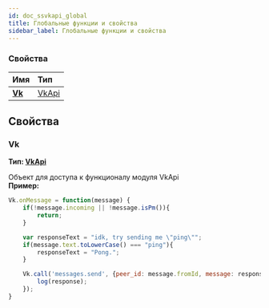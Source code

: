 ```yaml
---
id: doc_ssvkapi_global
title: Глобальные функции и свойства
sidebar_label: Глобальные функции и свойства
---
```

### Свойства
| Имя                       | Тип                            |
| :------------------------ | :----------------------------- |
| **[Vk](#vk)**             | [VkApi](doc_ssvkapi_vkapi)| 

## Свойства

### Vk
**Тип: [VkApi](doc_ssvkapi_vkapi)**  

Объект для доступа к функционалу модуля VkApi  
**Пример:**
```javascript
Vk.onMessage = function(message) {
    if(!message.incoming || !message.isPm()){
        return;
    }

    var responseText = "idk, try sending me \"ping\"";
    if(message.text.toLowerCase() === "ping"){
        responseText = "Pong.";
    }

    Vk.call('messages.send', {peer_id: message.fromId, message: responseText, random_id: randomInt()}, function(response){
        log(response);
    });
}
```
